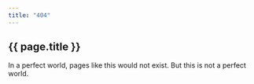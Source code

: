```yaml
---
title: "404"
---
```


## {{ page.title }}

In a perfect world, pages like this would not exist. But this is not a perfect world.
